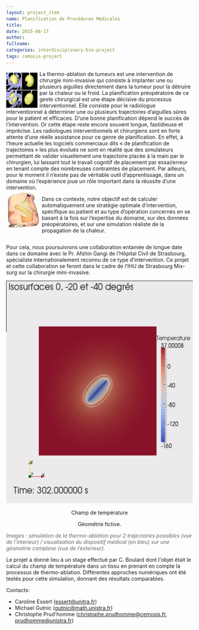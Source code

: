 ```yaml
---
layout: project_item
name: Planification de Procédures Médicales
title: 
date: 2015-08-17
author: 
fullname: 
categories: interdisciplinary-bio-project
tags: cemosis-project
---
```


<img src="/img/project/bio-medical/ablationtumeur1-cbaeb.png" style="display: inline;float: left;margin: 5px 5px 0px 0px;">
La thermo-ablation de tumeurs est une intervention de chirurgie mini-invasive qui consiste à implanter une ou plusieurs aiguilles directement dans la tumeur pour la détruire par la chaleur ou le froid. La planification préopératoire de ce geste chirurgical est une étape décisive du processus interventionnel. Elle consiste pour le radiologue interventionnel à déterminer une ou plusieurs trajectoires d’aiguilles sûres pour le patient et efficaces. D’une bonne planification dépend le succès de l’intervention. Or cette étape reste encore souvent longue, fastidieuse et imprécise. Les radiologues interventionnels et chirurgiens sont en forte attente d’une réelle assistance pour ce genre de planification. En effet, à l’heure actuelle les logiciels commerciaux dits « de planification de trajectoires » les plus évolués ne sont en réalité que des simulateurs permettant de valider visuellement une trajectoire placée à la main par le chirurgien, lui laissant tout le travail cognitif de placement par essai/erreur en tenant compte des nombreuses contraintes de placement. Par ailleurs, pour le moment il n’existe pas de véritable outil d’apprentissage, dans un domaine où l’expérience joue un rôle important dans la réussite d’une intervention.
<div style="clear:left"></div>

<img src="/img/project/bio-medical/ablationtumeur2-e8767.png" style="display:inline;float:left;margin: 5px 5px 0px 0px;">

Dans ce contexte, notre objectif est de calculer automatiquement une stratégie optimale d’intervention, spécifique au patient et au type d’opération concernés en se basant à la fois sur l’expertise du domaine, sur des données préopératoires, et sur une simulation réaliste de la propagation de la chaleur.
<div style="clear:left"></div>


Pour cela, nous poursuivrons une collaboration entamée de longue date dans ce domaine avec le Pr. Afshin Gangi de l’Hôpital Civil de Strasbourg, spécialiste internationalement reconnu de ce type d’intervention. Ce projet et cette collaboration se feront dans le cadre de l’IHU de Strasbourg Mix-surg sur la chirurgie mini-invasive.
<center>
<img src="/img/project/bio-medical/diri_1.png" height="600" width="600">
<p>Champ de température</p>
<p>Géométrie fictive.</p>
</center>
<p style="color:#666666"><i>Images : simulation de la thermo-ablation pour 2 trajectoires possibles (vue de l’interieur) / visualisation du dispositif médical (en bleu) sur une géometrie complexe (vue de l’exterieur).</i></p>


Le projet a donné lieu à un stage effectué par C. Boulard dont l'objet était le calcul du champ de température dans un tissu en prenant en compte la processus de thermo-ablation. Différentes approches numériques ont été testés pour cette simulation, donnant des résultats comparables.

Contacts:

- Caroline Essert (essert@unitra.fr)
- Michael Gutnic (gutnic@math.unistra.fr)
- Christophe Prud'homme (christophe.prudhomme@cemosis.fr, prudhomme@unistra.fr)
